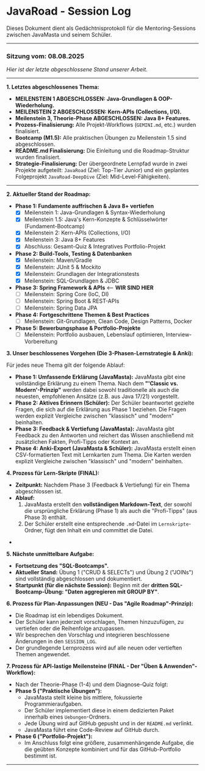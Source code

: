 # JavaRoad - Session Log

Dieses Dokument dient als Gedächtnisprotokoll für die Mentoring-Sessions zwischen JavaMasta und seinem Schüler.

---

### **Sitzung vom: 08.08.2025**

_Hier ist der letzte abgeschlossene Stand unserer Arbeit._

---
**1. Letztes abgeschlossenes Thema:**

- **MEILENSTEIN 1 ABGESCHLOSSEN: Java-Grundlagen & OOP-Wiederholung.**
- **MEILENSTEIN 2 ABGESCHLOSSEN: Kern-APIs (Collections, I/O).**
- **Meilenstein 3, Theorie-Phase ABGESCHLOSSEN: Java 8+ Features.**
- **Prozess-Finalisierung:** Alle Projekt-Workflows (`GEMINI.md`, etc.) wurden finalisiert.
- **Bootcamp (M1.5):** Alle praktischen Übungen zu Meilenstein 1.5 sind abgeschlossen.
- **README.md Finalisierung:** Die Einleitung und die Roadmap-Struktur wurden finalisiert.
- **Strategie-Finalisierung:** Der übergeordnete Lernpfad wurde in zwei Projekte aufgeteilt: `JavaRoad` (Ziel: Top-Tier Junior) und ein geplantes Folgeprojekt `JavaRoad-DeepDive` (Ziel: Mid-Level-Fähigkeiten).
---


**2. Aktueller Stand der Roadmap:**

- **Phase 1: Fundamente auffrischen & Java 8+ vertiefen**
  - [x] Meilenstein 1: Java-Grundlagen & Syntax-Wiederholung
  - [x] Meilenstein 1.5: Java's Kern-Konzepte & Schlüsselwörter (Fundament-Bootcamp)
  - [x] Meilenstein 2: Kern-APIs (Collections, I/O)
  - [x] Meilenstein 3: Java 8+ Features
  - [x] Abschluss: Gesamt-Quiz & Integratives Portfolio-Projekt
- **Phase 2: Build-Tools, Testing & Datenbanken**
  - [x] Meilenstein: Maven/Gradle
  - [x] Meilenstein: JUnit 5 & Mockito
  - [x] Meilenstein: Grundlagen der Integrationstests
  - [x] Meilenstein: SQL-Grundlagen & JDBC
- **Phase 3: Spring Framework & APIs** <-- **WIR SIND HIER**
  - [ ] Meilenstein: Spring Core (IoC, DI)
  - [ ] Meilenstein: Spring Boot & REST-APIs
  - [ ] Meilenstein: Spring Data JPA
- **Phase 4: Fortgeschrittene Themen & Best Practices**
  - [ ] Meilenstein: Git-Grundlagen, Clean Code, Design Patterns, Docker
- **Phase 5: Bewerbungsphase & Portfolio-Projekte**
  - [ ] Meilenstein: Portfolio ausbauen, Lebenslauf optimieren, Interview-Vorbereitung

**3. Unser beschlossenes Vorgehen (Die 3-Phasen-Lernstrategie & Anki):**

Für jedes neue Thema gilt der folgende Ablauf:

- **Phase 1: Umfassende Erklärung (JavaMasta):** JavaMasta gibt eine vollständige Erklärung zu einem Thema. Nach dem **"'Classic vs. Modern'-Prinzip"** werden dabei sowohl traditionelle als auch die neuesten, empfohlenen Ansätze (z.B. aus Java 17/21) vorgestellt.
- **Phase 2: Aktives Erinnern (Schüler):** Der Schüler beantwortet gezielte Fragen, die sich auf die Erklärung aus Phase 1 beziehen. Die Fragen werden explizit Vergleiche zwischen "klassisch" und "modern" beinhalten.
- **Phase 3: Feedback & Vertiefung (JavaMasta):** JavaMasta gibt Feedback zu den Antworten und reichert das Wissen anschließend mit zusätzlichen Fakten, Profi-Tipps oder Kontext an.
- **Phase 4: Anki-Export (JavaMasta & Schüler):** JavaMasta erstellt einen CSV-formatierten Text mit Lernkarten zum Thema. Die Karten werden explizit Vergleiche zwischen "klassisch" und "modern" beinhalten.

**4. Prozess für Lern-Skripte (FINAL):**

- **Zeitpunkt:** Nachdem Phase 3 (Feedback & Vertiefung) für ein Thema abgeschlossen ist.
- **Ablauf:**
  1. JavaMasta erstellt den **vollständigen Markdown-Text**, der sowohl die ursprüngliche Erklärung (Phase 1) als auch die "Profi-Tipps" (aus Phase 3) enthält.
  2. Der Schüler erstellt eine entsprechende `.md`-Datei im `Lernskripte`-Ordner, fügt den Inhalt ein und committet die Datei.

*
**5. Nächste unmittelbare Aufgabe:**

- **Fortsetzung des "SQL-Bootcamps".**
- **Aktueller Stand:** Übung 1 ("CRUD & SELECTs") und Übung 2 ("JOINs") sind vollständig abgeschlossen und dokumentiert.
- **Startpunkt (für die nächste Session):** Beginn mit der **dritten SQL-Bootcamp-Übung: "Daten aggregieren mit GROUP BY"**.

**6. Prozess für Plan-Anpassungen (NEU - Das "Agile Roadmap"-Prinzip):**

- Die Roadmap ist ein lebendiges Dokument.
- Der Schüler kann jederzeit vorschlagen, Themen hinzuzufügen, zu vertiefen oder die Reihenfolge anzupassen.
- Wir besprechen den Vorschlag und integrieren beschlossene Änderungen in den `SESSION_LOG`.
- Der grundlegende Lernprozess wird auf alle neuen oder vertieften Themen angewendet.

**7. Prozess für API-lastige Meilensteine (FINAL - Der "Üben & Anwenden"-Workflow):**

- Nach der Theorie-Phase (1-4) und dem Diagnose-Quiz folgt:
- **Phase 5 ("Praktische Übungen"):**
  - JavaMasta stellt kleine bis mittlere, fokussierte Programmieraufgaben.
  - Der Schüler implementiert diese in einem dedizierten Paket innerhalb eines `Uebungen`-Ordners.
  - Jede Übung wird auf GitHub gepusht und in der `README.md` verlinkt.
  - JavaMasta führt eine Code-Review auf GitHub durch.
- **Phase 6 ("Portfolio-Projekt"):**
  - Im Anschluss folgt eine größere, zusammenhängende Aufgabe, die die geübten Konzepte kombiniert und für das GitHub-Portfolio bestimmt ist.

---